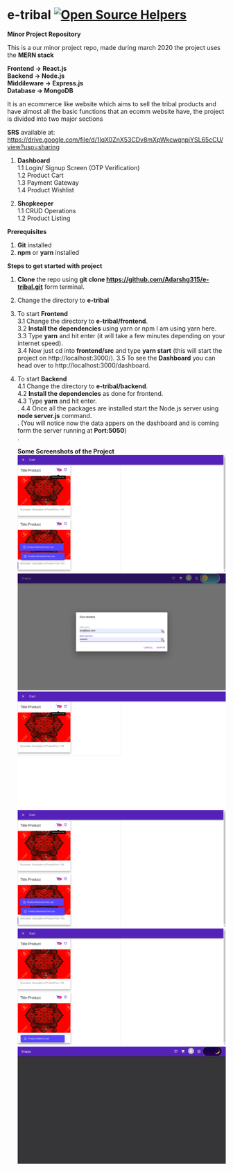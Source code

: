 # e-tribal [![Open Source Helpers](https://www.codetriage.com/adarshg315/e-tribal/badges/users.svg)](https://www.codetriage.com/adarshg315/e-tribal)

__Minor Project Repository__

This is a our minor project repo, made during march 2020
the project uses the __MERN stack__

__Frontend -> React.js<br />
Backend -> Node.js<br />
Middileware -> Express.js<br />
Database -> MongoDB <br />__

It is an ecommerce like website which aims to sell the tribal products and have almost all the basic functions that 
an ecomm website have, the project is divided into two major sections

__SRS__ available at: https://drive.google.com/file/d/1IqX0ZnX53CDv8mXpWkcwqnpiYSL65cCU/view?usp=sharing 

1) __Dashboard__<br />
  1.1 Login/ Signup Screen (OTP Verification)<br />
  1.2 Product Cart<br />
  1.3 Payment Gateway<br />
  1.4 Product Wishlist<br />
 
2) __Shopkeeper__<br />
  1.1 CRUD Operations<br /> 
  1.2 Product Listing<br />

__Prerequisites__<br />
1) __Git__ installed <br />
2) __npm__ or __yarn__ installed <br />

__Steps to get started with project__<br />

1) __Clone__ the repo using __git clone https://github.com/Adarshg315/e-tribal.git__ form terminal.<br />
2) Change the directory to __e-tribal__<br />
3) To start __Frontend__<br />
    3.1 Change the directory to __e-tribal/frontend__.<br />
    3.2 __Install the dependencies__ using yarn or npm I am using yarn here.<br />
    3.3 Type __yarn__ and hit enter (it will take a few minutes depending on your internet speed).<br />
    3.4 Now just cd into __frontend/src__ and type __yarn start__ (this will start the project on http://localhost:3000/).
    3.5 To see the __Dashboard__ you can head over to http://localhost:3000/dashboard.

4) To start __Backend__<br />
    4.1 Change the directory to __e-tribal/backend__.<br />
    4.2 __Install the dependencies__ as done for frontend.<br />
    4.3 Type __yarn__ and hit enter.<br />.
    4.4 Once all the packages are installed start the Node.js server using __node server.js__ command. <br />.
    (You will notice now the data appers on the dashboard and is coming form the server running at __Port:5050__)<br />.
  
    
    __Some Screenshots of the Project__
    <img src="https://raw.githubusercontent.com/Adarshg315/e-tribal/master/Screenshot from 2020-11-03 19-01-50.png?sanitize=true&raw=true" />
    <img src="https://raw.githubusercontent.com/Adarshg315/e-tribal/master/Screenshot from 2020-11-03 18-59-26.png?sanitize=true&raw=true" />
    <img src="https://raw.githubusercontent.com/Adarshg315/e-tribal/master/Screenshot from 2020-11-03 19-01-13.png?sanitize=true&raw=true" />
    <img src="https://raw.githubusercontent.com/Adarshg315/e-tribal/master/Screenshot from 2020-11-03 19-01-50.png?sanitize=true&raw=true" />
    <img src="https://raw.githubusercontent.com/Adarshg315/e-tribal/master/Screenshot from 2020-11-03 19-01-37.png?sanitize=true&raw=true" />
    <img src="https://raw.githubusercontent.com/Adarshg315/e-tribal/master/Screenshot from 2020-11-03 19-00-17.png?sanitize=true&raw=true" />

      
    
    
